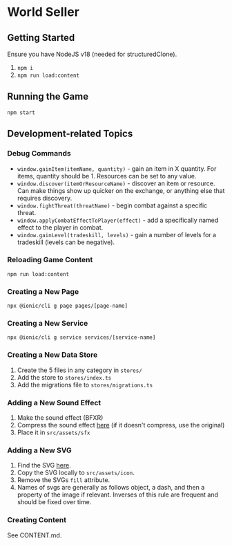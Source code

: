 # World Seller

## Getting Started

Ensure you have NodeJS v18 (needed for structuredClone).

1. `npm i`
2. `npm run load:content`

## Running the Game

`npm start`


## Development-related Topics

### Debug Commands

* `window.gainItem(itemName, quantity)` - gain an item in X quantity. For items, quantity should be 1. Resources can be set to any value.
* `window.discover(itemOrResourceName)` - discover an item or resource. Can make things show up quicker on the exchange, or anything else that requires discovery.
* `window.fightThreat(threatName)` - begin combat against a specific threat.
* `window.applyCombatEffectToPlayer(effect)` - add a specifically named effect to the player in combat.
* `window.gainLevel(tradeskill, levels)` - gain a number of levels for a tradeskill (levels can be negative).

### Reloading Game Content

`npm run load:content`

### Creating a New Page

`npx @ionic/cli g page pages/[page-name]`

### Creating a New Service

`npx @ionic/cli g service services/[service-name]`

### Creating a New Data Store

1. Create the 5 files in any category in `stores/`
1. Add the store to `stores/index.ts`
1. Add the migrations file to `stores/migrations.ts`

### Adding a New Sound Effect

1. Make the sound effect (BFXR)
1. Compress the sound effect [here](https://www.freeconvert.com/wav-compressor) (if it doesn't compress, use the original)
1. Place it in `src/assets/sfx`

### Adding a New SVG

1. Find the SVG [here](https://seiyria.com/gameicons-font/).
1. Copy the SVG locally to `src/assets/icon`.
1. Remove the SVGs `fill` attribute.
1. Names of svgs are generally as follows object, a dash, and then a property of the image if relevant. Inverses of this rule are frequent and should be fixed over time.

### Creating Content

See CONTENT.md.
